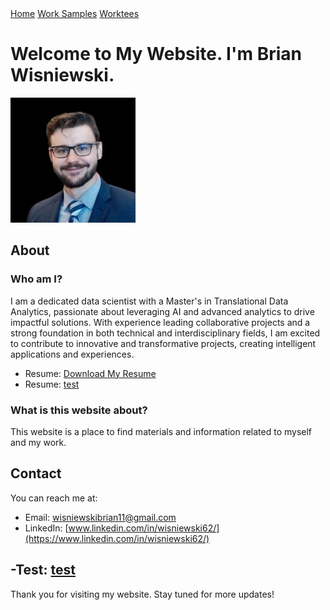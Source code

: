 <!-- Add this HTML for navigation ribbon -->
<div class="ribbon">
  <a href="#welcome">Home</a>
  <a href="/work_samples.md">Work Samples</a> <!-- Link directly to work_samples.md in the root directory -->
 <a href="/temp.md">Worktees</a>
</div>

<a id="welcome"></a>
# Welcome to My Website. I'm Brian Wisniewski. 
![Image of Me](images/ImageOfMe.jpeg)

<a id="about"></a>
## About

### Who am I?

I am a dedicated data scientist with a Master's in Translational Data Analytics, passionate about leveraging AI and advanced analytics to drive impactful solutions. With experience leading collaborative projects and a strong foundation in both technical and interdisciplinary fields, I am excited to contribute to innovative and transformative projects, creating intelligent applications and experiences.

- Resume: [Download My Resume](/WisniewskiBrian_Resume_05.17_2024.pdf)
- Resume: [test](/work_samples.md) 

### What is this website about?

This website is a place to find materials and information related to myself and my work. 

<a id="contact"></a>
## Contact

You can reach me at:

- Email: [wisniewskibrian11@gmail.com](mailto:wisniewskibrian11@gmail.com)
- LinkedIn: [www.linkedin.com/in/wisniewski62/](https://www.linkedin.com/in/wisniewski62/)

-Test: [test](https://wisniewskibrian.github.io/BrianWisniewski/)
---

Thank you for visiting my website. Stay tuned for more updates!
